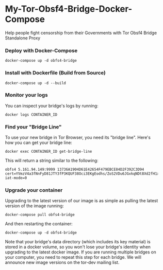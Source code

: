 # My-Tor-Obsf4-Bridge-Docker-Compose
Help people fight censorship from their Governments with Tor Obsf4 Bridge Standalone Proxy

### Deploy with Docker-Compose
```
docker-compose up -d obfs4-bridge
```

### Install with Dockerfile (Build from Source)
```
docker-compose up -d --build
```

### Monitor your logs

You can inspect your bridge's logs by running:
```
docker logs CONTAINER_ID
```

### Find your "Bridge Line"
To use your new bridge in Tor Browser, you need its "bridge line". Here's how you can get your bridge line:

```
docker exec CONTAINER_ID get-bridge-line
```

This will return a string similar to the following:
```
obfs4 5.161.94.149:9999 13736A1904D61E42654F479EBCE84D2F392C3D94 cert=YVmzV4a3fNnFyD81JTY3fP3KQUF38Oci3EKgEodhs/ZoS2VDu6JGxkqNDt8Xd2fH1xmHFw iat-mode=0
```

### Upgrade your container

Upgrading to the latest version of our image is as simple as pulling the latest version of the image running:

```
docker-compose pull obfs4-bridge
```

And then restarting the container:

```
docker-compose up -d obfs4-bridge
```

Note that your bridge's data directory (which includes its key material) is stored in a docker volume, so you won't lose your bridge's identity when upgrading to the latest docker image. If you are running multiple bridges on your computer, you need to repeat this step for each bridge. We will announce new image versions on the tor-dev mailing list.

